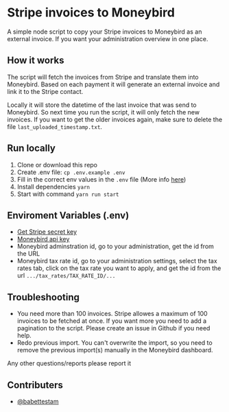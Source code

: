 # Stripe invoices to Moneybird

A simple node script to copy your Stripe invoices to Moneybird as an external invoice. If you want your administration overview in one place.

## How it works

The script will fetch the invoices from Stripe and translate them into Moneybird. Based on each payment it will generate an external invoice and link it to the Stripe contact.

Locally it will store the datetime of the last invoice that was send to Moneybird. So next time you run the script, it will only fetch the new invoices. If you want to get the older invoices again, make sure to delete the file `last_uploaded_timestamp.txt`.

## Run locally

1. Clone or download this repo
2. Create .env file: `cp .env.example .env`
3. Fill in the correct env values in the `.env` file (More info [here](#enviroment-variables-env))
4. Install dependencies `yarn`
5. Start with command `yarn run start`

## Enviroment Variables (.env)

- [Get Stripe secret key](https://dashboard.stripe.com/apikeys)
- [Moneybird api key](https://moneybird.com/user/applications/new)
- Moneybird adminstration id, go to your administration, get the id from the URL
- Moneybird tax rate id, go to your administration settings, select the tax rates tab, click on the tax rate you want to apply, and get the id from the url `.../tax_rates/TAX_RATE_ID/...`

## Troubleshooting

- You need more than 100 invoices. Stripe allowes a maximum of 100 invoices to be fetched at once. If you want more you need to add a pagination to the script. Please create an issue in Github if you need help.
- Redo previous import. You can't overwrite the import, so you need to remove the previous import(s) manually in the Moneybird dashboard.

Any other questions/reports please report it

## Contributers

- [@babettestam](https://github.com/Babettestam)
